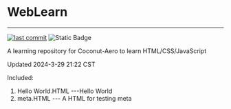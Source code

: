 # WebLearn
-------------------------------------

[![last commit](https://img.shields.io/github/last-commit/Coconut-Aero/WebLearn)](https://github.com/Coconut-Aero/WebLearn/commits/master)
![Static Badge](https://img.shields.io/badge/Coconut-Aero-blue)

A learning repository for Coconut-Aero to learn HTML/CSS/JavaScript

Updated 2024-3-29 21:22 CST

Included:
1. Hello World.HTML ---Hello World
2. meta.HTML --- A HTML for testing meta
